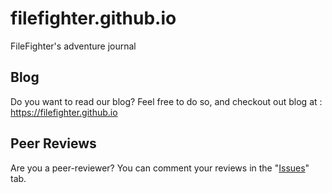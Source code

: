 # filefighter.github.io
FileFighter's adventure journal

## Blog
Do you want to read our blog? Feel free to do so, and checkout out blog at : <a href="https://filefighter.github.io/">https://filefighter.github.io</a>

## Peer Reviews
Are you a peer-reviewer? You can comment your reviews in the "<a href="https://github.com/FileFighter/filefighter.github.io/issues">Issues</a>" tab.
